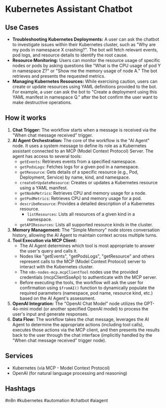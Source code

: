 # Kubernetes Assistant Chatbot

## Use Cases

- **Troubleshooting Kubernetes Deployments:** A user can ask the chatbot to investigate issues within their Kubernetes cluster, such as "Why are my pods in namespace X crashing?". The bot will fetch relevant events, pod logs, and resource details to identify the root cause.
- **Resource Monitoring:** Users can monitor the resource usage of specific nodes or pods by asking questions like "What is the CPU usage of pod Y in namespace Z?" or "Show me the memory usage of node A." The bot retrieves and presents the requested metrics.
- **Managing Kubernetes Resources:** While exercising caution, users can create or update resources using YAML definitions provided to the bot. For example, a user can ask the bot to "Create a deployment using this YAML manifest in namespace Q." after the bot confirm the user want to make destructive operations.

## How it works

1.  **Chat Trigger:** The workflow starts when a message is received via the "When chat message received" trigger.
2.  **AI Agent Orchestration:** The core of the workflow is the "AI Agent" node. It uses a system message to define its role as a Kubernetes assistant connected to an MCP (Model Context Protocol) Server. The agent has access to several tools:
    *   `getEvents`: Retrieves events from a specified namespace.
    *   `getPodsLogs`: Fetches logs for a given pod in a namespace.
    *   `getResource`: Gets details of a specific resource (e.g., Pod, Deployment, Service) by name, kind, and namespace.
    *   `createOrUpdateResource`: Creates or updates a Kubernetes resource using a YAML manifest.
    *   `getNodeMetrics`: Retrieves CPU and memory usage for a node.
    *   `getPodMetrics`: Retrieves CPU and memory usage for a pod.
    *   `describeResource`: Provides a detailed description of a Kubernetes resource.
        *   `listResources`: Lists all resources of a given kind in a namespace.
    *   `getAPIResources`: Lists all supported resource kinds in the cluster.
3.  **Memory Management:** The "Simple Memory" node stores conversation history, allowing the AI Agent to maintain context across multiple turns.
4.  **Tool Execution via MCP Client:**
    *   The AI Agent determines which tool is most appropriate to answer the user's query and calls it.
    *   Nodes like "getEvents", "getPodsLogs", "getResource" and others represent calls to the MCP (Model Context Protocol) server to interact with the Kubernetes cluster.
    *   The `n8n-nodes-mcp.mcpClientTool` nodes use the provided credentials (mcpClientSseApi) to authenticate with the MCP server.
    *   Before executing the tools, the workflow will ask the user for confirmation using `$fromAI()` function to dynamically populate the required parameters (namespace, pod name, resource kind, etc.) based on the AI Agent's assessment.
5.  **OpenAI Integration:** The "OpenAI Chat Model" node utilizes the GPT-4o-mini model (or another specified OpenAI model) to process the user's input and generate responses.
6.  **Data Flow:** The workflow takes the chat message, leverages the AI Agent to determine the appropriate actions (including tool calls), executes those actions via the MCP client, and then presents the results back to the user through the chat interface (implicitly handled by the "When chat message received" trigger node).

## Services

-   Kubernetes (via MCP - Model Context Protocol)
-   OpenAI (for natural language processing and reasoning)

## Hashtags

#n8n #kubernetes #automation #chatbot #aiagent

